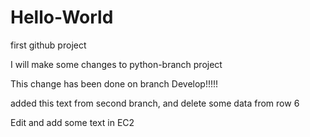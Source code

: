 # Hello-World
first github project

I will make some changes to python-branch project

This change has been done on branch Develop!!!!!

added this text from second branch, and delete some data from row 6

Edit and add some text in EC2
